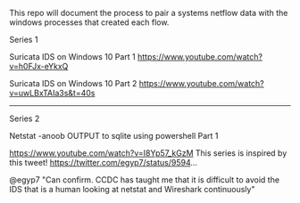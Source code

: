 This repo will document the process to pair a systems netflow data with the windows processes that created each flow.

Series 1

Suricata IDS on Windows 10 Part 1
https://www.youtube.com/watch?v=h0FJx-eYkxQ

Suricata IDS on Windows 10 Part 2
https://www.youtube.com/watch?v=uwLBxTAIa3s&t=40s

------------------------------------------------------------------------------------------------------------------
Series 2

Netstat -anoob OUTPUT to sqlite using powershell Part 1

https://www.youtube.com/watch?v=I8Yp57_kGzM
This series is inspired by this tweet!
https://twitter.com/egyp7/status/9594...

@egyp7 
"Can confirm. CCDC has taught me that it is difficult to avoid the IDS that is a human looking at netstat and Wireshark continuously"



